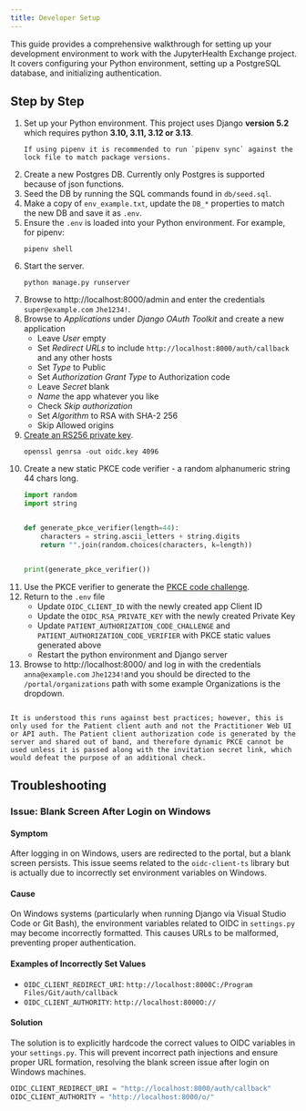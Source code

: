 ```yaml
---
title: Developer Setup
---
```


This guide provides a comprehensive walkthrough for setting up your development environment to work with the JupyterHealth Exchange project. It covers configuring your Python environment, setting up a PostgreSQL database, and initializing authentication.

## Step by Step

1. Set up your Python environment. This project uses Django **version 5.2** which requires python **3.10, 3.11, 3.12 or 3.13**.
   ```{note}
   If using pipenv it is recommended to run `pipenv sync` against the lock file to match package versions.
   ```
1. Create a new Postgres DB. Currently only Postgres is supported because of json functions.
1. Seed the DB by running the SQL commands found in `db/seed.sql`.
1. Make a copy of `env_example.txt`, update the `DB_*` properties to match the new DB and save it as `.env`.
1. Ensure the `.env` is loaded into your Python environment. For example, for pipenv:
   ```shell
   pipenv shell
   ```
1. Start the server.
   ```shell
   python manage.py runserver
   ```
1. Browse to http://localhost:8000/admin and enter the credentials `super@example.com` `Jhe1234!`.
1. Browse to *Applications* under *Django OAuth Toolkit* and create a new application
   - Leave *User* empty
   - Set *Redirect URLs* to include `http://localhost:8000/auth/callback` and any other hosts
   - Set *Type* to Public
   - Set *Authorization Grant Type* to Authorization code
   - Leave *Secret* blank
   - *Name* the app whatever you like
   - Check *Skip authorization*
   - Set *Algorithm* to RSA with SHA-2 256
   - Skip Allowed origins
1. [Create an RS256 private key](https://django-oauth-toolkit.readthedocs.io/en/latest/oidc.html#creating-rsa-private-key).
   ```shell
   openssl genrsa -out oidc.key 4096
   ```
1. Create a new static PKCE code verifier - a random alphanumeric string 44 chars long.
   ```python
   import random
   import string


   def generate_pkce_verifier(length=44):
       characters = string.ascii_letters + string.digits
       return "".join(random.choices(characters, k=length))


   print(generate_pkce_verifier())
   ```
1. Use the PKCE verifier to generate the [PKCE code challenge](https://tonyxu-io.github.io/pkce-generator).
1. Return to the `.env` file
   - Update `OIDC_CLIENT_ID` with the newly created app Client ID
   - Update the `OIDC_RSA_PRIVATE_KEY` with the newly created Private Key
   - Update `PATIENT_AUTHORIZATION_CODE_CHALLENGE` and `PATIENT_AUTHORIZATION_CODE_VERIFIER` with PKCE static values generated above
   - Restart the python environment and Django server
1. Browse to http://localhost:8000/ and log in with the credentials `anna@example.com` `Jhe1234!`and you should be directed to the `/portal/organizations` path with some example Organizations is the dropdown.

```{note} Static PKCE Values

It is understood this runs against best practices; however, this is only used for the Patient client auth and not the Practitioner Web UI or API auth. The Patient client authorization code is generated by the server and shared out of band, and therefore dynamic PKCE cannot be used unless it is passed along with the invitation secret link, which would defeat the purpose of an additional check.
```

## Troubleshooting

### Issue: Blank Screen After Login on Windows

#### Symptom

After logging in on Windows, users are redirected to the portal, but a blank screen persists. This issue seems related to the `oidc-client-ts` library but is actually due to incorrectly set environment variables on Windows.

#### Cause

On Windows systems (particularly when running Django via Visual Studio Code or Git Bash), the environment variables related to OIDC in `settings.py` may become incorrectly formatted. This causes URLs to be malformed, preventing proper authentication.

#### Examples of Incorrectly Set Values

- `OIDC_CLIENT_REDIRECT_URI`:
  `http://localhost:8000C:/Program Files/Git/auth/callback`
- `OIDC_CLIENT_AUTHORITY`:
  `http://localhost:8000O://`

#### Solution

The solution is to explicitly hardcode the correct values to OIDC variables in your `settings.py`. This will prevent incorrect path injections and ensure proper URL formation, resolving the blank screen issue after login on Windows machines.

```python
OIDC_CLIENT_REDIRECT_URI = "http://localhost:8000/auth/callback"
OIDC_CLIENT_AUTHORITY = "http://localhost:8000/o/"
```
